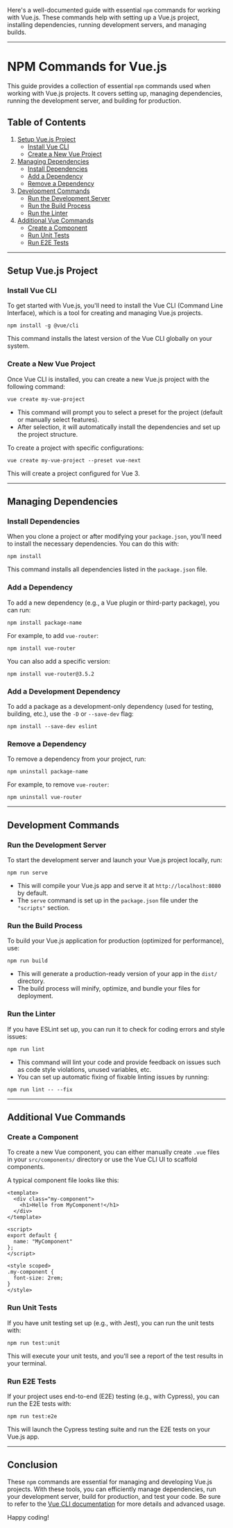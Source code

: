 Here's a well-documented guide with essential `npm` commands for working with Vue.js. These commands help with setting up a Vue.js project, installing dependencies, running development servers, and managing builds.

---

# NPM Commands for Vue.js

This guide provides a collection of essential `npm` commands used when working with Vue.js projects. It covers setting up, managing dependencies, running the development server, and building for production.

## Table of Contents

1. [Setup Vue.js Project](#setup-vuejs-project)
   - [Install Vue CLI](#install-vue-cli)
   - [Create a New Vue Project](#create-a-new-vue-project)
2. [Managing Dependencies](#managing-dependencies)
   - [Install Dependencies](#install-dependencies)
   - [Add a Dependency](#add-a-dependency)
   - [Remove a Dependency](#remove-a-dependency)
3. [Development Commands](#development-commands)
   - [Run the Development Server](#run-the-development-server)
   - [Run the Build Process](#run-the-build-process)
   - [Run the Linter](#run-the-linter)
4. [Additional Vue Commands](#additional-vue-commands)
   - [Create a Component](#create-a-component)
   - [Run Unit Tests](#run-unit-tests)
   - [Run E2E Tests](#run-e2e-tests)

---

## Setup Vue.js Project

### Install Vue CLI

To get started with Vue.js, you'll need to install the Vue CLI (Command Line Interface), which is a tool for creating and managing Vue.js projects.

```
npm install -g @vue/cli
```

This command installs the latest version of the Vue CLI globally on your system.

### Create a New Vue Project

Once Vue CLI is installed, you can create a new Vue.js project with the following command:

```
vue create my-vue-project
```

- This command will prompt you to select a preset for the project (default or manually select features).
- After selection, it will automatically install the dependencies and set up the project structure.

To create a project with specific configurations:

```
vue create my-vue-project --preset vue-next
```

This will create a project configured for Vue 3.

---

## Managing Dependencies

### Install Dependencies

When you clone a project or after modifying your `package.json`, you'll need to install the necessary dependencies. You can do this with:

```
npm install
```

This command installs all dependencies listed in the `package.json` file.

### Add a Dependency

To add a new dependency (e.g., a Vue plugin or third-party package), you can run:

```
npm install package-name
```

For example, to add `vue-router`:

```
npm install vue-router
```

You can also add a specific version:

```
npm install vue-router@3.5.2
```

### Add a Development Dependency

To add a package as a development-only dependency (used for testing, building, etc.), use the `-D` or `--save-dev` flag:

```
npm install --save-dev eslint
```

### Remove a Dependency

To remove a dependency from your project, run:

```
npm uninstall package-name
```

For example, to remove `vue-router`:

```
npm uninstall vue-router
```

---

## Development Commands

### Run the Development Server

To start the development server and launch your Vue.js project locally, run:

```
npm run serve
```

- This will compile your Vue.js app and serve it at `http://localhost:8080` by default.
- The `serve` command is set up in the `package.json` file under the `"scripts"` section.

### Run the Build Process

To build your Vue.js application for production (optimized for performance), use:

```
npm run build
```

- This will generate a production-ready version of your app in the `dist/` directory.
- The build process will minify, optimize, and bundle your files for deployment.

### Run the Linter

If you have ESLint set up, you can run it to check for coding errors and style issues:

```
npm run lint
```

- This command will lint your code and provide feedback on issues such as code style violations, unused variables, etc.
- You can set up automatic fixing of fixable linting issues by running:

```
npm run lint -- --fix
```

---

## Additional Vue Commands

### Create a Component

To create a new Vue component, you can either manually create `.vue` files in your `src/components/` directory or use the Vue CLI UI to scaffold components.

A typical component file looks like this:

```vue
<template>
  <div class="my-component">
    <h1>Hello from MyComponent!</h1>
  </div>
</template>

<script>
export default {
  name: "MyComponent"
};
</script>

<style scoped>
.my-component {
  font-size: 2rem;
}
</style>
```

### Run Unit Tests

If you have unit testing set up (e.g., with Jest), you can run the unit tests with:

```
npm run test:unit
```

This will execute your unit tests, and you'll see a report of the test results in your terminal.

### Run E2E Tests

If your project uses end-to-end (E2E) testing (e.g., with Cypress), you can run the E2E tests with:

```
npm run test:e2e
```

This will launch the Cypress testing suite and run the E2E tests on your Vue.js app.

---

## Conclusion

These `npm` commands are essential for managing and developing Vue.js projects. With these tools, you can efficiently manage dependencies, run your development server, build for production, and test your code. Be sure to refer to the [Vue CLI documentation](https://cli.vuejs.org/) for more details and advanced usage.

Happy coding!